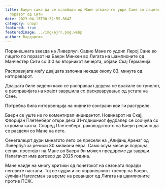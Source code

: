 ```yaml
---
title: Баерн сака да се ослободи од Мане откако го удри Сане во лицето по
  поразот од Сити
date: 2023-04-13T00:32:55.864Z
category: спорт
featured: true
featuredImage: ../img/ajrn.png.webp
author: Вардарски
---
```


Поранешната ѕвезда на Ливерпул, Садио Мане го удрил Лерој Сане во лицето по поразот на Баерн Минхен во Лигата на шампионите од Манчестер Сити со 3:0 во вторникот вечерта, објави Скај Германија.

Расправијата меѓу двајцата започна некаде околу 83. минута од натпреварот.

Двајцата биле видени како се расправаат додека се враќале во тунелот, а расправијата на крајот завршила со раскрварување од устата на Сане.

Потребна била интервенција на нивните соиграчи кои ги растуриле.

Баерн се уште не го коментирал инцидентот. Новинарот на Скај, Флоријан Плетенберг откри дека 31-годишниот фудбалер се соочува со огромна казна. Според Плетенберг, раководството на Баерн решило да се раздели со Мане на лето.

Сенегалецот дури минатото лето се пресели на „Алијанц Арена“ од Ливерпул за речиси 30 милиони евра. Само осум месеци подоцна, сепак, престојот на Мане во Баерн би можел предвреме да заврши. Напаѓачот има договор до 2025 година.

Мане наиде на многу критики од почетокот на сезоната поради неговите настапи. Тој се судри и со поранешниот тренер на Баерн, Јулијан Нагелсман за време на реваншот од Лигата на шампионите против ПСЖ.
